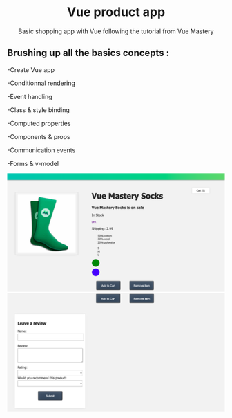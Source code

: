 <h1 align="center">Vue product app</h1>


<p align="center"> Basic shopping app with Vue following the tutorial from Vue Mastery </p>

## Brushing up all the basics concepts :

-Create Vue app

-Conditionnal rendering

-Event handling

-Class & style binding

-Computed properties

-Components & props

-Communication events

-Forms & v-model


<p align="center">
  <img src="https://github.com/Ren33000/Vue--vuemastery-intro/blob/master/Screen%20Shot%202022-01-22%20at%2018.26.51.png" alt="Result"/>
  <img src="https://github.com/Ren33000/Vue--vuemastery-intro/blob/master/Screen%20Shot%202022-01-22%20at%2018.27.03.png" alt="Result"/>
</p>
